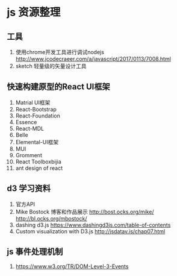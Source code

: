 # js 资源整理

## 工具
1. 使用chrome开发工具进行调试nodejs http://www.jcodecraeer.com/a/javascript/2017/0113/7008.html
2. sketch 轻量级的矢量设计工具

## 快速构建原型的React UI框架 
1. Matrial UI框架
2. React-Bootstrap
3. React-Foundation
4. Essence
5. React-MDL
6. Belle
7. Elemental-UI框架
8. MUI
9. Gromment
10. React Toolboxbijia
11. ant design of react 

## d3 学习资料
1. 官方API 
2. Mike Bostock 博客和作品展示 http://bost.ocks.org/mike/    http://bl.ocks.org/mbostock/
3. dashing  d3.js https://www.dashingd3js.com/table-of-contents
4. Custom visualization with D3.js  http://jsdatav.is/chap07.html
## js 事件处理机制
1. https://www.w3.org/TR/DOM-Level-3-Events
